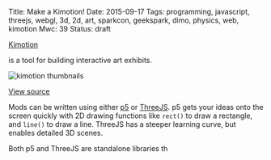 Title: Make a Kimotion!
Date: 2015-09-17
Tags: programming, javascript, threejs, webgl, 3d, 2d, art, sparkcon, geekspark, dimo, physics, web, kimotion
Mwc: 39
Status: draft

[Kimotion][kimotion-web]

is a tool for building interactive art exhibits.

![kimotion thumbnails][thumbnails]

[View source][kimotion-code]

Mods can be written using either [p5][p5js] or [ThreeJS][threejs].  p5 gets
your ideas onto the screen quickly with 2D drawing functions like `rect()` to
draw a rectangle, and `line()` to draw a line.  ThreeJS has a steeper learning
curve, but enables detailed 3D scenes.

Both p5 and ThreeJS are standalone libraries th

[kimotion-web]: http://kimotion.xyz
[kimotion-code]: https://github.com/mwcz/Kimotion
[thumbnails]: {filename}/static/images/039/thumbnails.png
[p5js]: http://p5js.org
[threejs]: http://threejs.org
